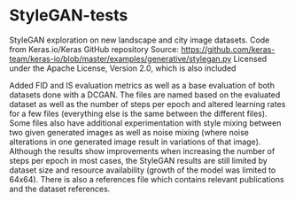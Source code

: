 # StyleGAN-tests

StyleGAN exploration on new landscape and city image datasets. 
Code from Keras.io/Keras GitHub repository
Source: https://github.com/keras-team/keras-io/blob/master/examples/generative/stylegan.py
Licensed under the Apache License, Version 2.0, which is also included

Added FID and IS evaluation metrics as well as a base evaluation of both datasets done with a DCGAN. The files are named based on the evaluated dataset as well as the number of steps per epoch and altered learning rates for a few files (everything else is the same between the different files). Some files also have additional experimentation with style mixing between two given generated images as well as noise mixing (where noise alterations in one generated image result in variations of that image). Although the results show improvements when increasing the number of steps per epoch in most cases, the StyleGAN results are still limited by dataset size and resource availability (growth of the model was limited to 64x64). There is also a references file which contains relevant publications and the dataset references.
